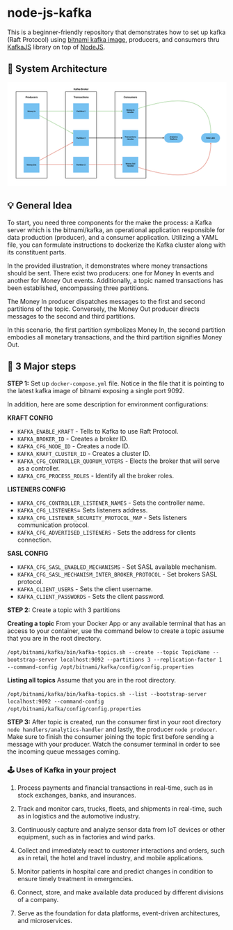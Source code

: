 # node-js-kafka
This is a beginner-friendly repository that demonstrates how to set up kafka (Raft Protocol) using [bitnami kafka image](https://hub.docker.com/r/bitnami/kafka), producers, and consumers thru [KafkaJS](http://kafka.js.org) library on top of [NodeJS](http://kafka.js.org).

## 🧱 System Architecture
![System Architecture](graphics/system-architecture-graphic.png)

## 💡 General Idea
To start, you need three components for the make the process: a Kafka server which is the bitnami/kafka, an operational application responsible for data production (producer), and a consumer application. Utilizing a YAML file, you can formulate instructions to dockerize the Kafka cluster along with its constituent parts.

In the provided illustration, it demonstrates where money transactions should be sent. There exist two producers: one for Money In events and another for Money Out events. Additionally, a topic named transactions has been established, encompassing three partitions.

The Money In producer dispatches messages to the first and second partitions of the topic. Conversely, the Money Out producer directs messages to the second and third partitions.

In this scenario, the first partition symbolizes Money In, the second partition embodies all monetary transactions, and the third partition signifies Money Out.

## 👣 3 Major steps
**STEP 1:** Set up `docker-compose.yml` file. Notice in the file that it is pointing to the latest kafka image of bitnami exposing a single port 9092.

In addition, here are some description for environment configurations:

**KRAFT CONFIG**
- `KAFKA_ENABLE_KRAFT` - Tells to Kafka to use Raft Protocol.
- `KAFKA_BROKER_ID` - Creates a broker ID.
- `KAFKA_CFG_NODE_ID` - Creates a node ID.
- `KAFKA_KRAFT_CLUSTER_ID` - Creates a cluster ID.
- `KAFKA_CFG_CONTROLLER_QUORUM_VOTERS` - Elects the broker that will serve as a controller.
- `KAFKA_CFG_PROCESS_ROLES` - Identify all the broker roles.

**LISTENERS CONFIG**
- `KAFKA_CFG_CONTROLLER_LISTENER_NAMES` - Sets the controller name.
- `KAFKA_CFG_LISTENERS`= Sets listeners address.
- `KAFKA_CFG_LISTENER_SECURITY_PROTOCOL_MAP` - Sets listeners communication protocol.
- `KAFKA_CFG_ADVERTISED_LISTENERS` - Sets the address for clients connection.

**SASL CONFIG**
- `KAFKA_CFG_SASL_ENABLED_MECHANISMS` - Set SASL available mechanism.
- `KAFKA_CFG_SASL_MECHANISM_INTER_BROKER_PROTOCOL` - Set brokers SASL protocol.
- `KAFKA_CLIENT_USERS` - Sets the client username.
- `KAFKA_CLIENT_PASSWORDS` - Sets the client password.

**STEP 2:** Create a topic with 3 partitions

**Creating a topic**
From your Docker App or any available terminal that has an access to your container, use the command below to create a topic assume that you are in the root directory.

`/opt/bitnami/kafka/bin/kafka-topics.sh --create --topic TopicName --bootstrap-server localhost:9092 --partitions 3 --replication-factor 1 --command-config /opt/bitnami/kafka/config/config.properties`

**Listing all topics**
Assume that you are in the root directory.

`/opt/bitnami/kafka/bin/kafka-topics.sh --list --bootstrap-server localhost:9092 --command-config /opt/bitnami/kafka/config/config.properties`

**STEP 3:** After topic is created, run the consumer first in your root directory `node handlers/analytics-handler` and lastly, the producer `node producer`. Make sure to finish the consumer joining the topic first before sending a message with your producer. Watch the consumer terminal in order to see the incoming queue messages coming.

### 🕹️ Uses of Kafka in your project
1. Process payments and financial transactions in real-time, such as in stock exchanges, banks, and insurances.

2. Track and monitor cars, trucks, fleets, and shipments in real-time, such as in logistics and the automotive industry.

3. Continuously capture and analyze sensor data from IoT devices or other equipment, such as in factories and wind parks.

4. Collect and immediately react to customer interactions and orders, such as in retail, the hotel and travel industry, and mobile applications.

5. Monitor patients in hospital care and predict changes in condition to ensure timely treatment in emergencies.

6. Connect, store, and make available data produced by different divisions of a company.

7. Serve as the foundation for data platforms, event-driven architectures, and microservices.
